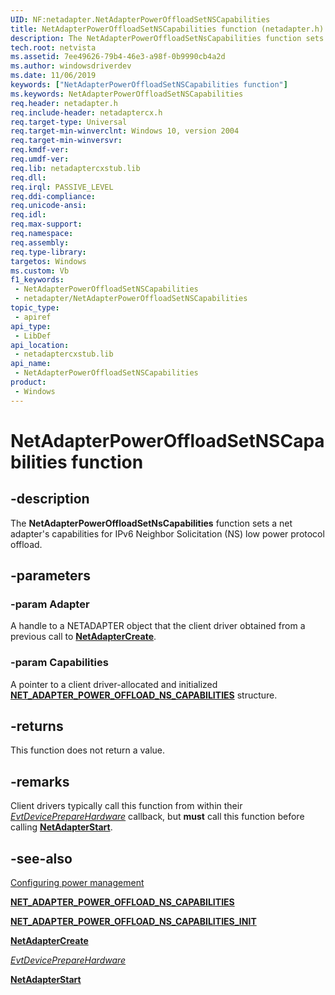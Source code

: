 ```yaml
---
UID: NF:netadapter.NetAdapterPowerOffloadSetNSCapabilities
title: NetAdapterPowerOffloadSetNSCapabilities function (netadapter.h)
description: The NetAdapterPowerOffloadSetNsCapabilities function sets a net adapter's capabilities for IPv6 Neighbor Solicitation (NS) low power protocol offload.
tech.root: netvista
ms.assetid: 7ee49626-79b4-46e3-a98f-0b9990cb4a2d
ms.author: windowsdriverdev
ms.date: 11/06/2019
keywords: ["NetAdapterPowerOffloadSetNSCapabilities function"]
ms.keywords: NetAdapterPowerOffloadSetNSCapabilities
req.header: netadapter.h
req.include-header: netadaptercx.h 
req.target-type: Universal
req.target-min-winverclnt: Windows 10, version 2004
req.target-min-winversvr: 
req.kmdf-ver: 
req.umdf-ver: 
req.lib: netadaptercxstub.lib
req.dll: 
req.irql: PASSIVE_LEVEL
req.ddi-compliance: 
req.unicode-ansi: 
req.idl: 
req.max-support: 
req.namespace: 
req.assembly: 
req.type-library: 
targetos: Windows
ms.custom: Vb
f1_keywords:
 - NetAdapterPowerOffloadSetNSCapabilities
 - netadapter/NetAdapterPowerOffloadSetNSCapabilities
topic_type:
 - apiref
api_type:
 - LibDef
api_location:
 - netadaptercxstub.lib
api_name:
 - NetAdapterPowerOffloadSetNSCapabilities
product:
 - Windows
---
```


# NetAdapterPowerOffloadSetNSCapabilities function


## -description

The **NetAdapterPowerOffloadSetNsCapabilities** function sets a net adapter's capabilities for IPv6 Neighbor Solicitation (NS) low power protocol offload.

## -parameters

### -param Adapter

A handle to a NETADAPTER object that the client driver obtained from a previous call to [**NetAdapterCreate**](../netadapter/nf-netadapter-netadaptercreate.md).

### -param Capabilities

A pointer to a client driver-allocated and initialized [**NET_ADAPTER_POWER_OFFLOAD_NS_CAPABILITIES**](../netadapter/ns-netadapter-_net_adapter_power_offload_ns_capabilities.md) structure.

## -returns

This function does not return a value.

## -remarks

Client drivers typically call this function from within their [*EvtDevicePrepareHardware*](../wdfdevice/nc-wdfdevice-evt_wdf_device_prepare_hardware.md) callback, but **must** call this function before calling [**NetAdapterStart**](nf-netadapter-netadapterstart.md).

## -see-also

[Configuring power management](https://docs.microsoft.com/windows-hardware/drivers/netcx/configuring-power-management)

[**NET_ADAPTER_POWER_OFFLOAD_NS_CAPABILITIES**](../netadapter/ns-netadapter-_net_adapter_power_offload_ns_capabilities.md)

[**NET_ADAPTER_POWER_OFFLOAD_NS_CAPABILITIES_INIT**](../netadapter/nf-netadapter-net_adapter_power_offload_ns_capabilities_init.md)

[**NetAdapterCreate**](../netadapter/nf-netadapter-netadaptercreate.md)

[*EvtDevicePrepareHardware*](../wdfdevice/nc-wdfdevice-evt_wdf_device_prepare_hardware.md)

[**NetAdapterStart**](nf-netadapter-netadapterstart.md)

